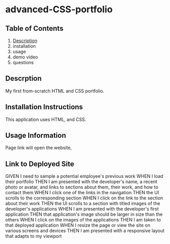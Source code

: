 # advanced-CSS-portfolio
## Table of Contents

1. [Description](https://github.com/EChrist01/advanced-CSS-portfolio/blob/main/README.md#descrption)
2. installation
3. usage
4. demo video
5. questions

## Descrption
My first from-scratch HTML and CSS portfolio.

## Installation Instructions
This application uses HTML, and CSS.

## Usage Information
Page link will open the website, 

## Link to Deployed Site


GIVEN I need to sample a potential employee's previous work
WHEN I load their portfolio
THEN I am presented with the developer's name, a recent photo or avatar, and links to sections about them, their work, and how to contact them
WHEN I click one of the links in the navigation
THEN the UI scrolls to the corresponding section
WHEN I click on the link to the section about their work
THEN the UI scrolls to a section with titled images of the developer's applications
WHEN I am presented with the developer's first application
THEN that application's image should be larger in size than the others
WHEN I click on the images of the applications
THEN I am taken to that deployed application
WHEN I resize the page or view the site on various screens and devices
THEN I am presented with a responsive layout that adapts to my viewport
